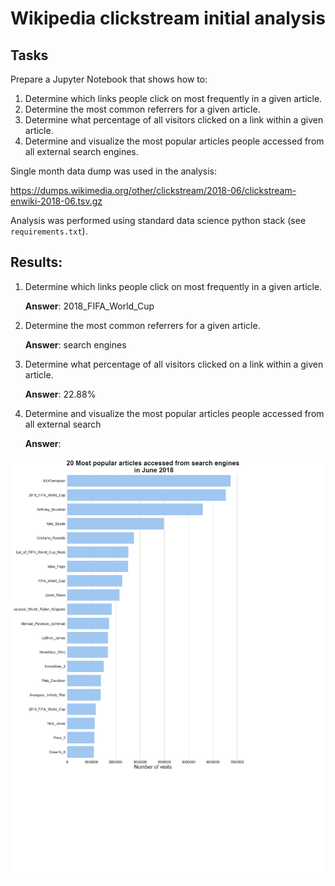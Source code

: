 # Wikipedia clickstream initial analysis


## Tasks


Prepare a Jupyter Notebook that shows how to:

1. Determine which links people click on most frequently in a given article.
2. Determine the most common referrers for a given article.
3. Determine what percentage of all visitors clicked on a link within a given article.
4. Determine and visualize the most popular articles people accessed from all external search engines.

Single month data dump was used in the analysis:

https://dumps.wikimedia.org/other/clickstream/2018-06/clickstream-enwiki-2018-06.tsv.gz

Analysis was performed using standard data science python stack (see `requirements.txt`).

## Results:


1. Determine which links people click on most frequently in a given article.

    **Answer**: 2018_FIFA_World_Cup

2. Determine the most common referrers for a given article.

    **Answer**: search engines

3. Determine what percentage of all visitors clicked on a link within a given article.

    **Answer**: 22.88% 

4. Determine and visualize the most popular articles people accessed from all external search 

    **Answer**:


![popular](popular_20.png)